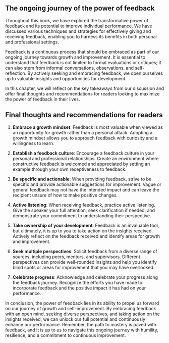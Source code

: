 
The ongoing journey of the power of feedback
--------------------------------------------

Throughout this book, we have explored the transformative power of feedback and its potential to improve individual performance. We have discussed various techniques and strategies for effectively giving and receiving feedback, enabling you to harness its benefits in both personal and professional settings.

Feedback is a continuous process that should be embraced as part of our ongoing journey towards growth and improvement. It is essential to understand that feedback is not limited to formal evaluations or critiques; it can also stem from informal conversations, observations, and self-reflection. By actively seeking and embracing feedback, we open ourselves up to valuable insights and opportunities for development.

In this chapter, we will reflect on the key takeaways from our discussion and offer final thoughts and recommendations for readers looking to maximize the power of feedback in their lives.

Final thoughts and recommendations for readers
----------------------------------------------

1. **Embrace a growth mindset**: Feedback is most valuable when viewed as an opportunity for growth rather than a personal attack. Adopting a growth mindset allows you to approach feedback with curiosity and a willingness to learn.

2. **Establish a feedback culture**: Encourage a feedback culture in your personal and professional relationships. Create an environment where constructive feedback is welcomed and appreciated by setting an example through your own receptiveness to feedback.

3. **Be specific and actionable**: When providing feedback, strive to be specific and provide actionable suggestions for improvement. Vague or general feedback may not have the intended impact and can leave the recipient unsure of how to make positive changes.

4. **Active listening**: When receiving feedback, practice active listening. Give the speaker your full attention, seek clarification if needed, and demonstrate your commitment to understanding their perspective.

5. **Take ownership of your development**: Feedback is an invaluable tool, but ultimately, it is up to you to take action on the insights received. Actively reflect on the feedback received and identify areas for growth and improvement.

6. **Seek multiple perspectives**: Solicit feedback from a diverse range of sources, including peers, mentors, and supervisors. Different perspectives can provide well-rounded insights and help you identify blind spots or areas for improvement that you may have overlooked.

7. **Celebrate progress**: Acknowledge and celebrate your progress along the feedback journey. Recognize the efforts you have made to incorporate feedback and the positive impact it has had on your performance.

In conclusion, the power of feedback lies in its ability to propel us forward on our journey of growth and self-improvement. By embracing feedback with an open mind, seeking diverse perspectives, and taking action on the insights received, we can unlock our full potential and continuously enhance our performance. Remember, the path to mastery is paved with feedback, and it is up to us to navigate this ongoing journey with humility, resilience, and a commitment to continuous improvement.